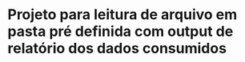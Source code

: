 # Projeto para leitura de arquivo em pasta pré definida com output de relatório dos dados consumidos
